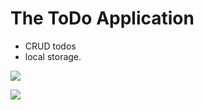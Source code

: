 # The ToDo Application

- CRUD todos
- local storage.


[![](https://img.shields.io/badge/-Sample%20Model-0a0a0a.svg?style=flat&colorA=0a0a0a)](https://todomvc.com/examples/react/#/)

[![](https://img.shields.io/badge/-title%20icon-0a0a0a.svg?style=flat&colorA=0a0a0a)](https://favicon.cc)

